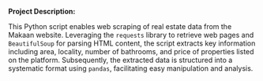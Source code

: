 **Project Description:**

This Python script enables web scraping of real estate data from the Makaan website. Leveraging the `requests` library to retrieve web pages and `BeautifulSoup` for parsing HTML content, the script extracts key information including area, locality, number of bathrooms, and price of properties listed on the platform. Subsequently, the extracted data is structured into a systematic format using `pandas`, facilitating easy manipulation and analysis.
